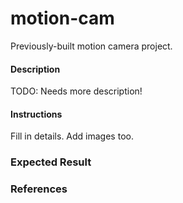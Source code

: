 # motion-cam

Previously-built motion camera project.

#### Description

TODO: Needs more description!

#### Instructions

Fill in details.
Add images too.
![]()

### Expected Result

### References
